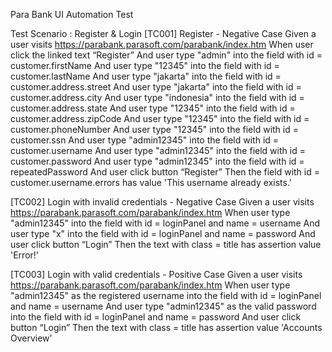 Para Bank UI Automation Test

Test Scenario : Register & Login
[TC001] Register - Negative Case
Given a user visits https://parabank.parasoft.com/parabank/index.htm
When user click the linked text “Register”
And user type "admin" into the field with id = customer.firstName
And user type "12345" into the field with id = customer.lastName
And user type "jakarta" into the field with id = customer.address.street
And user type "jakarta" into the field with id = customer.address.city
And user type "indonesia" into the field with id = customer.address.state
And user type "12345" into the field with id = customer.address.zipCode
And user type "12345" into the field with id = customer.phoneNumber
And user type "12345" into the field with id = customer.ssn
And user type "admin12345" into the field with id = customer.username
And user type "admin12345" into the field with id = customer.password
And user type "admin12345" into the field with id = repeatedPassword
And user click button “Register”
Then the field with id = customer.username.errors has value 'This username already exists.'

[TC002] Login with invalid credentials - Negative Case
Given a user visits https://parabank.parasoft.com/parabank/index.htm
When user type "admin12345" into the field with id = loginPanel and name = username
And user type "x" into the field with id = loginPanel and name = password
And user click button “Login”
Then the text with class = title has assertion value 'Error!'

[TC003] Login with valid credentials - Positive Case
Given a user visits https://parabank.parasoft.com/parabank/index.htm
When user type "admin12345" as the registered username into the field with id = loginPanel and name = username
And user type "admin12345" as the valid password into the field with id = loginPanel and name = password
And user click button “Login”
Then the text with class = title has assertion value 'Accounts Overview'
